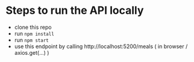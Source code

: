 # Steps to run the API locally
- clone this repo
- run ```npm install```
- run ```npm start```
- use this endpoint by calling http://localhost:5200/meals ( in browser / axios.get(...) )